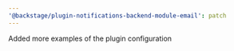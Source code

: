 ```yaml
---
'@backstage/plugin-notifications-backend-module-email': patch
---
```


Added more examples of the plugin configuration
